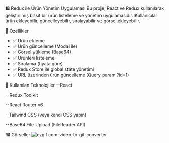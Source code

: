 🛍️ Redux ile Ürün Yönetim Uygulaması
Bu proje, React ve Redux kullanılarak geliştirilmiş basit bir ürün listeleme ve yönetim uygulamasıdır. Kullanıcılar ürün ekleyebilir, güncelleyebilir, sıralayabilir ve görsel ekleyebilir.

🚀 Özellikler
<ul>
<li>✅ Ürün ekleme</li>

<li>✅ Ürün güncelleme (Modal ile)</li>

<li>✅ Görsel yükleme (Base64) </li>

<li>✅ Ürünleri listeleme </li>

<li>✅ Sıralama (fiyata göre) </li>

<li>✅ Redux Store ile global state yönetimi </li>

<li>✅ URL üzerinden ürün güncelleme (Query param ?id=1) </li>
</ul>

🧱 Kullanılan Teknolojiler
--React

--Redux Toolkit

--React Router v6

--Tailwind CSS (veya kendi CSS yapın)

--Base64 File Upload (FileReader API)


🖼️ Görseller
![ezgif com-video-to-gif-converter](https://github.com/user-attachments/assets/6f2a1299-28f3-4176-8db1-bcfea513142a)

